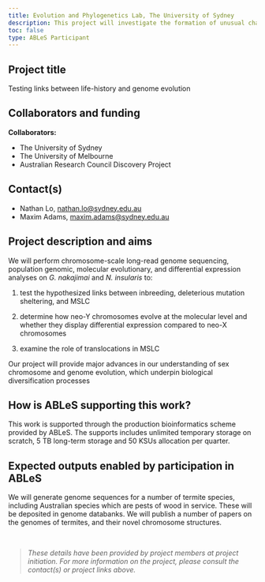 ```yaml
---
title: Evolution and Phylogenetics Lab, The University of Sydney
description: This project will investigate the formation of unusual chains of chromosomes that are increasingly being found in various vertebrate and invertebrate taxa, using an organism in which they are most commonly found, termites. We will test the hypothesis that inbreeding drives the evolution of meiotic sex linked chromosomes.
toc: false
type: ABLeS Participant
---
```


## Project title

Testing links between life-history and genome evolution

## Collaborators and funding

**Collaborators:**

- The University of Sydney
- The University of Melbourne
- Australian Research Council Discovery Project

## Contact(s)

- Nathan Lo, <nathan.lo@sydney.edu.au>
- Maxim Adams, <maxim.adams@sydney.edu.au>

## Project description and aims

We will perform chromosome-scale long-read genome sequencing, population genomic, molecular evolutionary, and differential expression analyses on _G. nakajimai_ and _N. insularis_ to:

1. test the hypothesized links between inbreeding, deleterious mutation sheltering, and MSLC

2. determine how neo-Y chromosomes evolve at the molecular level and whether they display differential expression compared to neo-X chromosomes

3. examine the role of translocations in MSLC

Our project will provide major advances in our understanding of sex chromosome and genome evolution, which underpin biological diversification processes

## How is ABLeS supporting this work?

This work is supported through the production bioinformatics scheme provided by ABLeS. The supports includes unlimited temporary storage on scratch, 5 TB long-term storage and 50 KSUs allocation per quarter.

## Expected outputs enabled by participation in ABLeS

We will generate genome sequences for a number of termite species, including Australian species which are pests of wood in service. These will be deposited in genome databanks.
We will publish a number of papers on the genomes of termites, and their novel chromosome structures.

<br/>

> _These details have been provided by project members at project initiation. For more information on the project, please consult the contact(s) or project links above._
